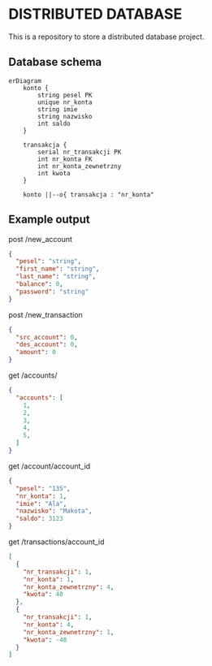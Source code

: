 # DISTRIBUTED DATABASE

This is a repository to store a distributed database project.


## Database schema

```mermaid
erDiagram
    konto {
        string pesel PK
        unique nr_konta 
        string imie
        string nazwisko
        int saldo
    }

    transakcja {
        serial nr_transakcji PK
        int nr_konta FK
        int nr_konta_zewnetrzny
        int kwota
    }

    konto ||--o{ transakcja : "nr_konta"

```

## Example output

post /new_account

```json
{
  "pesel": "string",
  "first_name": "string",
  "last_name": "string",
  "balance": 0,
  "password": "string"
}
```


post /new_transaction
<!-- TODO: change if works -->

```json 
{
  "src_account": 0,
  "des_account": 0,
  "amount": 0
}
```

get /accounts/

```json
{
  "accounts": [
    1,
    2,
    3,
    4,
    5,
  ]
}
```

get /account/account_id

```json
{
  "pesel": "135",
  "nr_konta": 1,
  "imie": "Ala",
  "nazwisko": "Makota",
  "saldo": 3123
}
```


get /transactions/account_id 
<!-- TODO: check if works -->

```json
[
  {
    "nr_transakcji": 1,
    "nr_konta": 1,
    "nr_konta_zewnetrzny": 4,
    "kwota": 40
  },
  {
    "nr_transakcji": 1,
    "nr_konta": 4,
    "nr_konta_zewnetrzny": 1,
    "kwota": -40
  } 
]
```